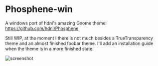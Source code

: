 Phosphene-win
=============

A windows port of hdni's amazing Gnome theme: https://github.com/hdni/Phosphene

Still WIP, at the moment I there is not much besides a TrueTransparency theme and an almost finished foobar theme.
I'll add an installation guide when the theme is in a more finished state.

![screenshot](http://a.pomf.se/1Ko4.png)





